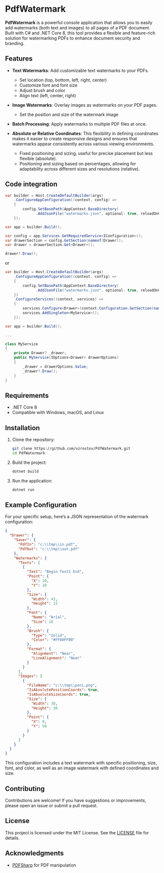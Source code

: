 # PdfWatermark

**PdfWatermark** is a powerful console application that allows you to easily add watermarks (both text and images) to all pages of a PDF document. Built with C# and .NET Core 8, this tool provides a flexible and feature-rich solution for watermarking PDFs to enhance document security and branding.

## Features

- **Text Watermarks**: Add customizable text watermarks to your PDFs.
  - Set location (top, bottom, left, right, center)
  - Customize font and font size
  - Adjust brush and color
  - Align text (left, center, right)

- **Image Watermarks**: Overlay images as watermarks on your PDF pages.
  - Set the position and size of the watermark image

- **Batch Processing**: Apply watermarks to multiple PDF files at once.
  
- **Absolute or Relative Coordinates**: This flexibility in defining coordinates makes it easier to create responsive designs and ensures that watermarks appear consistently across various viewing environments.
  - Fixed positioning and sizing, useful for precise placement but less flexible (absolute).
  - Positioning and sizing based on percentages, allowing for adaptability across different sizes and resolutions (relative). 

## Code integration

```csharp
var builder = Host.CreateDefaultBuilder(args)
    .ConfigureAppConfiguration((context, config) =>
    {
        config.SetBasePath(AppContext.BaseDirectory)
              .AddJsonFile("watermarks.json", optional: true, reloadOnChange: false);
    });

var app = builder.Build();

var config = app.Services.GetRequiredService<IConfiguration>();
var drawerSection = config.GetSection(nameof(Drawer));
var drawer = drawerSection.Get<Drawer>();

drawer?.Draw();
```

or

```csharp
var builder = Host.CreateDefaultBuilder(args)
    .ConfigureAppConfiguration((context, config) =>
    {
        config.SetBasePath(AppContext.BaseDirectory)
              .AddJsonFile("watermarks.json", optional: true, reloadOnChange: false);
    })
    .ConfigureServices((context, services) =>
    {
        services.Configure<Drawer>(context.Configuration.GetSection(nameof(Drawer)));
        services.AddSingleton<MyService>();
    });

var app = builder.Build();

...

class MyService
{
    private Drawer? _drawer;
    public MyService(IOptions<Drawer> drawerOptions)
    {
        _drawer = drawerOptions.Value;
        _drawer?.Draw();
    }
}

```

## Requirements

- .NET Core 8
- Compatible with Windows, macOS, and Linux

## Installation

1. Clone the repository:

   ```bash
   git clone https://github.com/vzrostov/PdfWatermark.git
   cd PdfWatermark
   ```

2. Build the project:

   ```bash
   dotnet build
   ```

3. Run the application:

   ```bash
   dotnet run
   ```

## Example Configuration

For your specific setup, here’s a JSON representation of the watermark configuration:

```json
{
  "Drawer": {
    "Saver": {
      "PdfIn": "c:\\tmp\\in.pdf",
      "PdfOut": "c:\\tmp\\out.pdf"
    },
    "Watermarks": {
      "Texts": [
        {
          "Text": "Begin Text1 End",
          "Point": {
            "X": 20,
            "Y": 20
          },
          "Size": {
            "Width": 43,
            "Height": 33
          },
          "Font": {
            "Name": "Arial",
            "Size": 16
          },
          "Brush": {
            "Type": "Solid",
            "Color": "#FF00FF00"
          },
          "Format": {
            "Alignment": "Near",
            "LineAlignment": "Near"
          }
        }
      ],
      "Images": [
        {
          "FileName": "c:\\tmp\\poni.png",
          "IsAbsolutePositionCoords": true,
          "IsAbsoluteSizeCoords": true,
          "Size": {
            "Width": 30,
            "Height": 30
          },
          "Point": {
            "X": 0,
            "Y": 50
          }
        }
      ]
    }
  }
}
``` 

This configuration includes a text watermark with specific positioning, size, font, and color, as well as an image watermark with defined coordinates and size.
## Contributing

Contributions are welcome! If you have suggestions or improvements, please open an issue or submit a pull request.

## License

This project is licensed under the MIT License. See the [LICENSE](LICENSE) file for details.

## Acknowledgments

- [PDFSharp](https://www.pdfsharp.net/) for PDF manipulation
